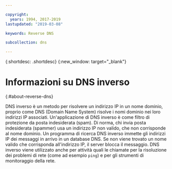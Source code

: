 ```yaml
---

copyright:
  years: 1994, 2017-2019
lastupdated: "2019-03-08"

keywords: Reverse DNS 

subcollection: dns

---
```



{:shortdesc: .shortdesc}
{:new_window: target="_blank"}

# Informazioni su DNS inverso
{:#about-reverse-dns}

DNS inverso è un metodo per risolvere un indirizzo IP in un nome dominio, proprio come DNS (Domain Name System) risolve i nomi dominio nei loro indirizzi IP associati. Un'applicazione di DNS inverso è come filtro di protezione da posta indesiderata (spam). Di norma, chi invia posta indesiderata (spammer) usa un indirizzo IP non valido, che non corrisponde al nome dominio. Un programma di ricerca DNS inverso immette gli indirizzi IP dei messaggi in arrivo in un database DNS. Se non viene trovato un nome valido che corrisponda all'indirizzo IP, il server blocca il messaggio. DNS inverso viene utilizzato anche per attività quali le chiamate per la risoluzione dei problemi di rete (come ad esempio `ping`) e per gli strumenti di monitoraggio della rete.
